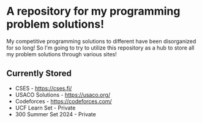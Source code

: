 # A repository for my programming problem solutions!

My competitive programming solutions to different have been disorganized for so long! So I'm going to try to utilize this repository as a hub to store all my problem solutions through various sites!

## Currently Stored 
- CSES - https://cses.fi/
- USACO Solutions - https://usaco.org/
- Codeforces - https://codeforces.com/
- UCF Learn Set - Private
- 300 Summer Set 2024 - Private
